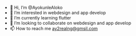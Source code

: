 - 👋 Hi, I’m @AyokunleAloko
- 👀 I’m interested in webdesign and app develop
- 🌱 I’m currently learning flutter
- 💞️ I’m looking to collaborate on webdesign and app develop
- 📫 How to reach me ay2realng@gmsil.com

<!---
AyokunleAloko/AyokunleAloko is a ✨ special ✨ repository because its `README.md` (this file) appears on your GitHub profile.
You can click the Preview link to take a look at your changes.
--->
